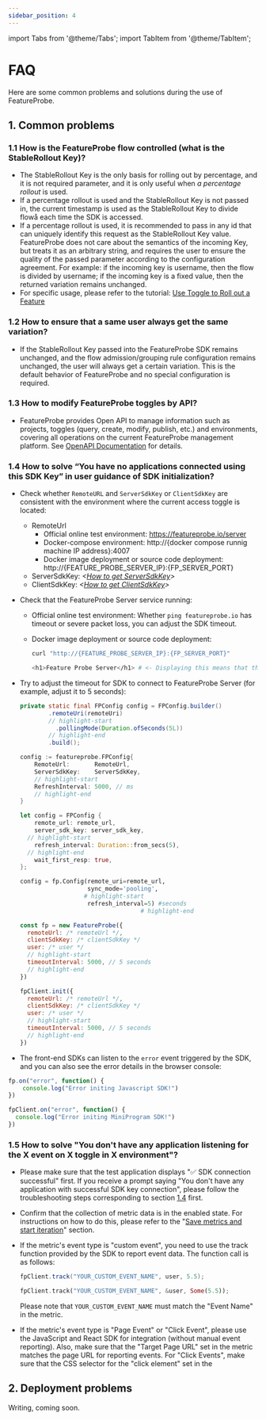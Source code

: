 ```yaml
---
sidebar_position: 4
---
```


import Tabs from '@theme/Tabs';
import TabItem from '@theme/TabItem';

# FAQ

Here are some common problems and solutions during the use of FeatureProbe.

## 1. Common problems
### 1.1 How is the FeatureProbe flow controlled (what is the StableRollout Key)?

- The StableRollout Key is the only basis for rolling out by percentage, and it is not required parameter, and it is only useful when *a percentage rollout* is used.
- If a percentage rollout is used and the StableRollout Key is not passed in, the current timestamp is used as the StableRollout Key to divide flowå each time the SDK is accessed.
- If a percentage rollout is used, it is recommended to pass in any id that can uniquely identify this request as the StableRollout Key value. FeatureProbe does not care about the semantics of the incoming Key, but treats it as an arbitrary string, and requires the user to ensure the quality of the passed parameter according to the configuration agreement. For example: if the incoming key is username, then the flow is divided by username; if the incoming key is a fixed value, then the returned variation remains unchanged.
- For specific usage, please refer to the tutorial: [Use Toggle to Roll out a Feature](/tutorials/rollout_tutorial/)

### 1.2 How to ensure that a same user always get the same variation?

- If the StableRollout Key passed into the FeatureProbe SDK remains unchanged, and the flow admission/grouping rule configuration remains unchanged, the user will always get a certain variation. This is the default behavior of FeatureProbe and no special configuration is required.

### 1.3 How to modify FeatureProbe toggles by API?

- FeatureProbe provides Open API to manage information such as projects, toggles (query, create, modify, publish, etc.) and environments, covering all operations on the current FeatureProbe management platform. See [OpenAPI Documentation](https://featureprobe.io/api-docs) for details.

### 1.4 How to solve “You have no applications connected using this SDK Key” in user guidance of SDK initialization?

- Check whether `RemoteURL` and `ServerSdkKey` or `ClientSdkKey` are consistent with the environment where the current access toggle is located:

  - RemoteUrl
    - Official online test environment: https://featureprobe.io/server
    - Docker-compose environment: http://{docker compose runnig machine IP address}:4007
    - Docker image deployment or source code deployment: http://{FEATURE_PROBE_SERVER_IP}:{FP_SERVER_PORT}
  - ServerSdkKey: *<[How to get ServerSdkKey](/tutorials/backend_custom_attribute#编写代码)>*
  - ClientSdkKey: *<[How to get ClientSdkKey](/tutorials/backend_custom_attribute#控制前端程序)>*

- Check that the FeatureProbe Server service running:

  - Official online test environment: Whether `ping featureprobe.io` has timeout or severe packet loss, you can adjust the SDK timeout.

  - Docker image deployment or source code deployment:

    ```bash
    curl "http://{FEATURE_PROBE_SERVER_IP}:{FP_SERVER_PORT}"
    
    <h1>Feature Probe Server</h1> # <- Displaying this means that the service is normal
    ```

- Try to adjust the timeout for SDK to connect to FeatureProbe Server (for example, adjust it to 5 seconds):

  <Tabs groupId="language">
     <TabItem value="java" label="Java" default>

  ~~~java  title="src/main/java/com/featureprobe/sdk/example/FeatureProbeDemo.java"
  private static final FPConfig config = FPConfig.builder()
          .remoteUri(remoteUri)
          // highlight-start
    		.pollingMode(Duration.ofSeconds(5L))
          // highlight-end
          .build();
  ~~~
  
    </TabItem>
    <TabItem value="golang" label="Go">
  
  ~~~go title="example/main.go"
  config := featureprobe.FPConfig{
      RemoteUrl:       RemoteUrl,
      ServerSdkKey:    ServerSdkKey,
      // highlight-start
      RefreshInterval: 5000, // ms
      // highlight-end
  }
  ~~~

  </TabItem>
  <TabItem value="rust" label="Rust">
  
  ~~~rust title="examples/demo.rs"
  let config = FPConfig {
      remote_url: remote_url,
      server_sdk_key: server_sdk_key,
    // highlight-start
      refresh_interval: Duration::from_secs(5),
    // highlight-end
      wait_first_resp: true,
  };
  ~~~
  
  </TabItem>
  <TabItem value="python" label="Python">
  
  ~~~python title="demo.py"
  config = fp.Config(remote_uri=remote_url,
                     sync_mode='pooling',
                    # highlight-start
                     refresh_interval=5) #seconds
   									# highlight-end
  ~~~
  
  </TabItem>
  <TabItem value="JavaScript" label="JavaScript">
  
  ~~~js title="demo.js"
  const fp = new FeatureProbe({
    remoteUrl: /* remoteUrl */,
    clientSdkKey: /* clientSdkKey */
    user: /* user */
    // highlight-start
    timeoutInterval: 5000, // 5 seconds
    // highlight-end
  })
  ~~~
  
  </TabItem>
   <TabItem value="MiniProgram" label="MiniProgram">
  
  ~~~js title="demo.js"
  fpClient.init({
    remoteUrl: /* remoteUrl */,
    clientSdkKey: /* clientSdkKey */
    user: /* user */
    // highlight-start
    timeoutInterval: 5000, // 5 seconds
    // highlight-end
  })
  ~~~
  
  </TabItem>
  </Tabs>


- The front-end SDKs can listen to the `error` event triggered by the SDK, and you can also see the error details in the browser console:

<Tabs groupId="language">
<TabItem value="JavaScript" label="JavaScript">

  ~~~js title="demo.js"
  fp.on("error", function() {
      console.log("Error initing Javascript SDK!")
  })
  ~~~

</TabItem>

<TabItem value="MiniProgram" label="MiniProgram">

  ~~~js title="demo.js"
  fpClient.on("error", function() {
    console.log("Error initing MiniProgram SDK!")
  })
  ~~~

</TabItem>
</Tabs>



### 1.5 How to solve "You don't have any application listening for the X event on X toggle in X environment"?

- Please make sure that the test application displays "✅ SDK connection successful" first. If you receive a prompt saying "You don't have any application with successful SDK key connection", please follow the troubleshooting steps corresponding to section [1.4](/introduction/faq#14-how-to-solve-you-have-no-applications-connected-using-this-sdk-key-in-user-guidance-of-sdk-initialization) first.

- Confirm that the collection of metric data is in the enabled state. For instructions on how to do this, please refer to the "[Save metrics and start iteration](/tutorials/analysis#save-metrics-and-start-iteration)" section.

- If the metric's event type is "custom event", you need to use the track function provided by the SDK to report event data. The function call is as follows:

  <Tabs groupId="language">
     <TabItem value="java" label="Java" default>

  ~~~java  title="src/main/java/com/featureprobe/sdk/example/FeatureProbeDemo.java"
  fpClient.track("YOUR_CUSTOM_EVENT_NAME", user, 5.5);
  ~~~

    </TabItem>

     <TabItem value="rust" label="Rust">

  ~~~rust title="examples/demo.rs"
  fpClient.track("YOUR_CUSTOM_EVENT_NAME", &user, Some(5.5));
  ~~~

    </TabItem>

  </Tabs>

  Please note that `YOUR_CUSTOM_EVENT_NAME` must match the "Event Name" in the metric.

- If the metric's event type is "Page Event" or "Click Event", please use the JavaScript and React SDK for integration (without manual event reporting). Also, make sure that the "Target Page URL" set in the metric matches the page URL for reporting events. For "Click Events", make sure that the CSS selector for the "click element" set in the


## 


## 2. Deployment problems

Writing, coming soon.

